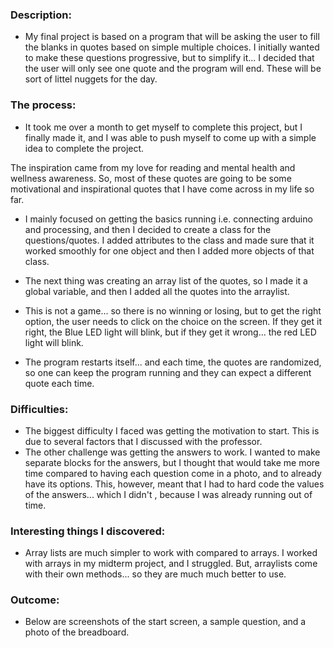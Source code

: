 ### Description:
- My final project is based on a program that will be asking the user to fill the blanks in quotes based on simple multiple choices. I initially wanted to make these questions progressive, but to simplify it... I decided that the user will only see one quote and the program will end. These will be sort of littel nuggets for the day.

### The process:
- It took me over a month to get myself to complete this project, but I finally made it, and I was able to push myself to come up with a simple idea to complete the project.

The inspiration came from my love for reading and mental health and wellness awareness. So, most of these quotes are going to be some motivational and inspirational quotes that I have come across in my life so far.

- I mainly focused on getting the basics running i.e. connecting arduino and processing, and then I decided to create a class for the questions/quotes. I added attributes to the class and made sure that it worked smoothly for one object and then I added more objects of that class.

- The next thing was creating an array list of the quotes, so I made it a global variable, and then I added all the quotes into the arraylist.

- This is not a game... so there is no winning or losing, but to get the right option, the user needs to click on the choice on the screen. If they get it right, the Blue LED light will blink, but if they get it wrong... the red LED light will blink. 

- The program restarts itself... and each time, the quotes are randomized, so one can keep the program running and they can expect a different quote each time.

### Difficulties:
- The biggest difficulty I faced was getting the motivation to start. This is due to several factors that I discussed with the professor.
- The other challenge was getting the answers to work. I wanted to make separate blocks for the answers, but I thought that would take me more time compared to having each question come in a photo, and to already have its options. This, however, meant that I had to hard code the values of the answers... which I didn't , because I was already running out of time.

### Interesting things I discovered:
- Array lists are much simpler to work with compared to arrays. I worked with arrays in my midterm project, and I struggled. But, arraylists come with their own methods... so they are much much better to use. 

### Outcome:
- Below are screenshots of the start screen, a sample question, and a photo of the breadboard.




